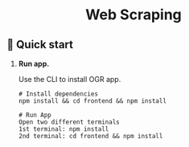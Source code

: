 <h1 align="center">
    Web Scraping
</h1>

## 🚀 Quick start

1.  **Run app.**

    Use the CLI to install OGR app.

    ```shell
    # Install dependencies
    npm install && cd frontend && npm install 
    ```

     ```shell
    # Run App
    Open two different terminals
    1st terminal: npm install
    2nd terminal: cd frontend && npm install
    ```

